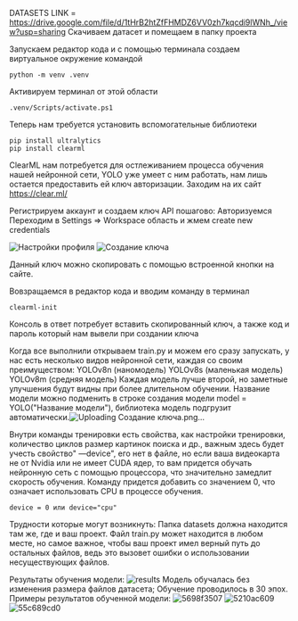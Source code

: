 DATASETS LINK = https://drive.google.com/file/d/1tHrB2htZfFHMDZ6VV0zh7kqcdi9lWNh_/view?usp=sharing
Скачиваем датасет и помещаем в папку проекта

Запускаем редактор кода и с помощью терминала создаем виртуальное окружение командой

	python -m venv .venv

Активируем терминал от этой области

	.venv/Scripts/activate.ps1

Теперь нам требуется установить вспомогательные библиотеки 

	pip install ultralytics
	pip install clearml
 
ClearML нам потребуется для остлеживанием процесса обучения нашей нейронной сети, YOLO уже умеет с ним работать, нам лишь остается предоставить ей ключ авторизации.
Заходим на их сайт https://clear.ml/

Регистрируем аккаунт и создаем ключ API пошагово:
Авторизуемся
Переходим в Settings => Workspace область и жмем create new credentials

![Настройки профиля](https://github.com/Nosikmov/YOLO-v8-road-defects/assets/168178686/fbee78b5-d204-4c1d-9d35-5fa92fe20e99)
![Создание ключа](https://github.com/Nosikmov/YOLO-v8-road-defects/assets/168178686/918d466e-c554-4407-8a84-27737f44bb70)


Данный ключ можно скопировать с помощью встроенной кнопки на сайте.

Вовзращаемся в редактор кода и вводим команду в терминал 

	clearml-init

Консоль в ответ потребует вставить скопированный ключ, а также код и пароль который нам вывели при создании ключа

Когда все выполнили открываем train.py и можем его сразу запускать, у нас есть несколько видов нейронной сети, каждая со своим преимуществом:
YOLOv8n (наномодель)
YOLOv8s (маленькая модель)
YOLOv8m (средняя модель)
Каждая модель лучше второй, но заметные улучшения будут видны при более длительном обучении.
Название модели можно подменить в строке создания модели model = YOLO("Название модели"), библиотека модель подгрузит автоматически.![Uploading Создание ключа.png…]()

Внутри команды тренировки есть свойства, как настройки тренировки, количество циклов размер картинок поиска и др., важным здесь будет учесть свойство" —device", его нет в файле, но если ваша видеокарта не от Nvidia или не имеет CUDA ядер, то вам придется обучать нейронную сеть с помощью процессора, что значительно замедлит скорость обучения.
Команду придется добавить со значением 0, что означает использовать CPU в процессе обучения.

	device = 0 или device="cpu"

Трудности которые могут возникнуть:
Папка datasets должна находится там же, где и ваш проект. 
Файл train.py может находится в любом месте, но самое важное, чтобы ваш проект имел верный путь до остальных файлов, ведь это вызовет ошибки о использовании несуществующих файлов.

Результаты обучения модели:
![results](https://github.com/Nosikmov/YOLO-v8-road-defects/assets/168178686/7bf6cc00-ca8c-473f-b230-463ee8a988e6)
Модель обучалась без изменения размера файлов датасета;
Обучение проводилось в 30 эпох.
Примеры результатов обученной модели:
![5698f3507](https://github.com/Nosikmov/YOLO-v8-road-defects/assets/168178686/fa8efebc-9153-4730-a107-0065bf72d334)
![5210ac609](https://github.com/Nosikmov/YOLO-v8-road-defects/assets/168178686/0670a5f6-6908-479e-a081-194806463c19)
![55c689cd0](https://github.com/Nosikmov/YOLO-v8-road-defects/assets/168178686/a8940312-c0bc-411f-b975-545604c13f7b)

